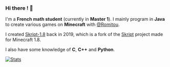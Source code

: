 ### Hi there ! 👋

I'm a **French math student** (currently in **Master 1**).
I mainly program in **Java** to create various games on **Minecraft** with [@Romitou](https://github.com/Romitou).

I created [Skript-1.8](https://github.com/Matocolotoe/Skript-1.8) back in 2019, which is a fork of the [Skript](https://github.com/SkriptLang/Skript) project made for Minecraft 1.8.

I also have some knowledge of **C**, **C++** and **Python**.

[![Stats](https://github-readme-stats.vercel.app/api?username=Matocolotoe&count_private=true&show_icons=true&theme=tokyonight)](https://github.com/anuraghazra/github-readme-stats)
